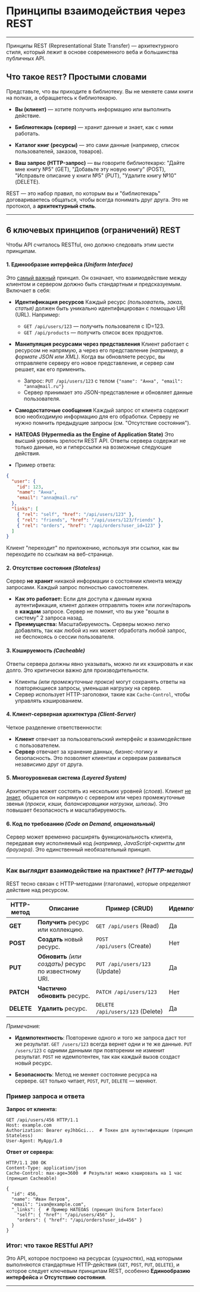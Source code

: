 # Принципы взаимодействия через **REST**

---
Принципы REST (Representational State Transfer) — архитектурного стиля, который лежит в основе современного веба и большинства публичных API.

## Что такое `REST`? Простыми словами

Представьте, что вы приходите в библиотеку. Вы не меняете сами книги на полках, а обращаетесь к библиотекарю.

- **Вы (клиент)** — хотите получить информацию или выполнить действие.
    
- **Библиотекарь (сервер)** — хранит данные и знает, как с ними работать.
    
- **Каталог книг (ресурсы)** — это сами данные (например, список пользователей, заказов, товаров).
    
- **Ваш запрос (HTTP-запрос)** — вы говорите библиотекарю: "Дайте мне книгу №5" (GET), "Добавьте эту новую книгу" (POST), "Исправьте описание у книги №5" (PUT), "Удалите книгу №10" (DELETE).


REST — это набор правил, по которым вы и "библиотекарь" договариваетесь общаться, чтобы всегда понимать друг друга. Это не протокол, а **архитектурный стиль**.

---
## 6 ключевых принципов (ограничений) REST

Чтобы API считалось RESTful, оно должно следовать этим шести принципам.

#### 1. **Единообразие интерфейса** *(Uniform Interface)*
Это <u>самый важный</u> принцип. Он означает, что взаимодействие между клиентом и сервером должно быть стандартным и предсказуемым. Включает в себя:

- **Идентификация ресурсов** Каждый ресурс *(пользователь, заказ, статья)* должен быть уникально идентифицирован с помощью URI (URL). Например:    
    - `GET /api/users/123` — получить пользователя с ID=123.        
    - `GET /api/products` — получить список всех продуктов.
    
- **Манипуляция ресурсами через представления** Клиент работает с ресурсом не напрямую, а через его представление *(например, в формате JSON или XML)*. Когда вы обновляете ресурс, вы отправляете серверу его новое представление, и сервер сам решает, как его применить.    
    - Запрос: `PUT /api/users/123` с телом `{"name": "Анна", "email": "anna@mail.ru"}`        
    - Сервер принимает это JSON-представление и обновляет данные пользователя.
    
- **Самодостаточые сообщения** Каждый запрос от клиента содержит всю необходимую информацию для его обработки. Серверу не нужно помнить предыдущие запросы (см. "Отсутствие состояния").
    
- **HATEOAS (Hypermedia as the Engine of Application State)** Это высший уровень зрелости REST API. Ответы сервера содержат не только данные, но и гиперссылки на возможные следующие действия.
    
- Пример ответа:
```json
{
  "user": {
    "id": 123,
    "name": "Анна",
    "email": "anna@mail.ru"
  },
  "links": [
    { "rel": "self", "href": "/api/users/123" },
    { "rel": "friends", "href": "/api/users/123/friends" },
    { "rel": "orders", "href": "/api/orders?user_id=123" }
  ]
}
```
Клиент "переходит" по приложению, используя эти ссылки, как вы переходите по ссылкам на веб-странице.    

#### 2. **Отсутствие состояния** *(Stateless)*
Сервер **не хранит** никакой информации о состоянии клиента между запросами. Каждый запрос полностью самостоятелен.
- **Как это работает:** Если для доступа к данным нужна аутентификация, клиент должен отправлять токен или логин/пароль в **каждом** запросе. Сервер не помнит, что вы уже "вошли в систему" 2 запроса назад.    
- **Преимущества:** Масштабируемость. Серверы можно легко добавлять, так как любой из них может обработать любой запрос, не беспокоясь о сессии пользователя.    

#### 3. **Кэшируемость** *(Cacheable)*
Ответы сервера должны явно указывать, можно ли их кэшировать и как долго. Это критически важно для производительности.
- Клиенты *(или промежуточные прокси)* могут сохранять ответы на повторяющиеся запросы, уменьшая нагрузку на сервер.    
- Сервер использует HTTP-заголовки, такие как `Cache-Control`, чтобы управлять кэшированием.    

#### 4. **Клиент-серверная архитектура** *(Client-Server)*
Четкое разделение ответственности:
- **Клиент** отвечает за пользовательский интерфейс и взаимодействие с пользователем.    
- **Сервер** отвечает за хранение данных, бизнес-логику и безопасность.
Это позволяет клиентам и серверам развиваться независимо друг от друга.

#### 5. **Многоуровневая система** *(Layered System)*
Архитектура может состоять из нескольких уровней (*слоев*). Клиент <u>не знает</u>, общается он напрямую с сервером или через промежуточные звенья (*прокси, кэши, балансировщики нагрузки, шлюзы*). Это повышает безопасность и масштабируемость.

#### 6. **Код по требованию** *(Code on Demand, опциональный)*

Сервер может временно расширять функциональность клиента, передавая ему исполняемый код *(например, JavaScript-скрипты для браузера)*. Это единственный необязательный принцип.

---
### Как выглядит взаимодействие на практике? *(HTTP-методы)*

REST тесно связан с HTTP-методами (глаголами), которые определяют действие над ресурсом.

| HTTP-метод | Описание                                               | Пример (CRUD)                     | Идемпотентность* | Безопасность* |
| ---------- | ------------------------------------------------------ | --------------------------------- | ---------------- | ------------- |
| **GET**    | **Получить** ресурс или коллекцию.                     | `GET /api/users` (Read)           | Да               | Да            |
| **POST**   | **Создать** новый ресурс.                              | `POST /api/users` (Create)        | Нет              | Нет           |
| **PUT**    | **Обновить** *(или создать)* ресурс по известному URI. | `PUT /api/users/123` <br>(Update) | Да               | Нет           |
| **PATCH**  | **Частично обновить** ресурс.                          | `PATCH /api/users/123`            | Нет              | Нет           |
| **DELETE** | **Удалить** ресурс.                                    | `DELETE /api/users/123` (Delete)  | Да               | Нет           |

_Примечания:_

- **Идемпотентность**: Повторение одного и того же запроса даст тот же результат. `GET /users/123` всегда вернет одни и те же данные. `PUT /users/123` с одними данными при повторении не изменит результат. `POST` не идемпотентен, так как каждый вызов создаст новый ресурс.
    
- **Безопасность**: Метод не меняет состояние ресурса на сервере. `GET` только читает, `POST`, `PUT`, `DELETE` — меняют.

### Пример запроса и ответа

**Запрос от клиента:**
```http
GET /api/users/456 HTTP/1.1
Host: example.com
Authorization: Bearer eyJhbGci...  # Токен для аутентификации (принцип Stateless)
User-Agent: MyApp/1.0
```

**Ответ от сервера:**
```http
HTTP/1.1 200 OK
Content-Type: application/json
Cache-Control: max-age=3600  # Результат можно кэшировать на 1 час (принцип Cacheable)

{
  "id": 456,
  "name": "Иван Петров",
  "email": "ivan@example.com",
  "_links": {  # Пример HATEOAS (принцип Uniform Interface)
    "self": { "href": "/api/users/456" },
    "orders": { "href": "/api/orders?user_id=456" }
  }
}
```

### Итог: что такое **RESTful API**?

Это API, которое построено на ресурсах (*сущностях*), над которыми выполняются стандартные HTTP-действия (`GET`, `POST`, `PUT`, `DELETE`), и которое следует ключевым принципам REST, особенно **Единообразию интерфейса** и **Отсутствию состояния**.

---
